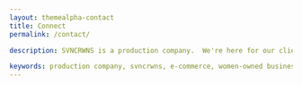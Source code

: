 ```yaml
---
layout: themealpha-contact
title: Connect
permalink: /contact/

description: SVNCRWNS is a production company.  We're here for our clients, we're here to make art, and we're here to be apart of your team.  Interested in working with us, contact us today.

keywords: production company, svncrwns, e-commerce, women-owned businesses, creative team, consulting, business operations, launch my brand, manage my brand, production team
---
```


